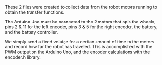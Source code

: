 These 2 files were created to collect data from the robot motors running to obtain the transfer functions.

The Arduino Uno must be connected to the 2 motors that spin the wheels, pins 2 & 11 for the left encoder, pins 3 & 5 for the right encoder, the battery, and the battery controller.

We simply send a fixed volatge for a certian amount of time to the motors and record how far the robot has traveled. This is accomplished with the PWM output on the Arduino Uno, and the encoder calculations with the encoder.h library.
